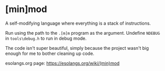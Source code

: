 # [min]mod
A self-modifying language where everything is a stack of instructions.

Run using the path to the `.[m]m` program as the argument. Undefine `NDEBUG` in `tools\debug.h` to run in debug mode.

The code isn't super beautiful, simply because the project wasn't big enough for me to bother cleaning up code.

esolangs.org page: https://esolangs.org/wiki/(min)mod
